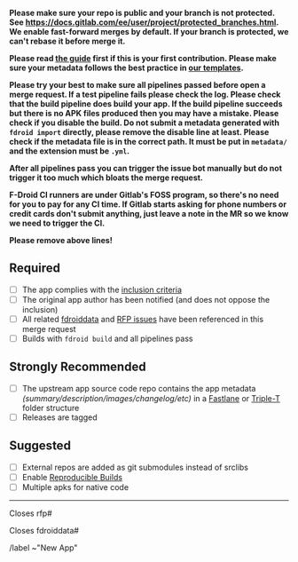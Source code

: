 **Please make sure your repo is public and your branch is not protected. See https://docs.gitlab.com/ee/user/project/protected_branches.html. We enable fast-forward merges by default. If your branch is protected, we can't rebase it before merge it.**

**Please read [the guide](https://gitlab.com/fdroid/fdroiddata/-/blob/master/CONTRIBUTING.md) first if this is your first contribution. Please make sure your metadata follows the best practice in [our templates](https://gitlab.com/fdroid/fdroiddata/tree/master/templates).**

**Please try your best to make sure all pipelines passed before open a merge request. If a test pipeline fails please check the log. Please check that the build pipeline does build your app. If the build pipeline succeeds but there is no APK files produced then you may have a mistake. Please check if you disable the build. Do not submit a metadata generated with `fdroid import` directly, please remove the disable line at least. Please check if the metadata file is in the correct path. It must be put in `metadata/` and the extension must be `.yml`.**

**After all pipelines pass you can trigger the issue bot manually but do not trigger it too much which bloats the merge request.**

**F-Droid CI runners are under Gitlab's FOSS program, so there's no need for you to pay for any CI time. If Gitlab starts asking for phone numbers or credit cards don't submit anything, just leave a note in the MR so we know we need to trigger the CI.**

**Please remove above lines!**


## Required
<!--Please ensure that your MR meet following requirements-->
* [ ] The app complies with the [inclusion criteria](https://f-droid.org/docs/Inclusion_Policy)
* [ ] The original app author has been notified (and does not oppose the inclusion) <!--If you are not the author, please paste the link of the reply from the author.-->
* [ ] All related [fdroiddata](https://gitlab.com/fdroid/fdroiddata/issues) and [RFP issues](https://gitlab.com/fdroid/rfp/issues) have been referenced in this merge request
* [ ] Builds with `fdroid build` and all pipelines pass

## Strongly Recommended
<!--We highly encourage you doing these things. They are not hard requirements but unless there are special reasons they are required.-->
* [ ] The upstream app source code repo contains the app metadata _(summary/description/images/changelog/etc)_ in a [Fastlane](https://gitlab.com/snippets/1895688) or [Triple-T](https://gitlab.com/snippets/1901490) folder structure <!--If you are the author, please do add metadata in your repo; If you are not the author, please at least open an issue upstream for the metadata. With metadata in your repo, you can maintain it directly.-->
* [ ] Releases are tagged <!--Our autoupdate workflow relies on the tag. Without this you have to add every version manually.-->

## Suggested
<!--These suggestions may be difficult to apply on your app. Please have a try.-->
* [ ] External repos are added as git submodules instead of srclibs <!--You can update git submodules without opening an MR in this repo and the submodule is covered by our scanner.-->
* [ ] Enable [Reproducible Builds](https://f-droid.org/docs/Reproducible_Builds) <!--We'll use your signature for improved security/reliability, also allowing users to switch between different channels. If you don't want reproducible build, please add `No, I don't want this.` here and uncheck it. Do note that if you don't enable reproducible build then the apk will be signed with our key so you can't enable it later.-->
* [ ] Multiple apks for native code <!--If your app has native code and the size is large, please consider building multiple APK files instead of one universal apk.-->

---------------------

<!--Add the corresponding issue number or remove this if this merge request does not close an issue at rfp.-->
Closes rfp#<RFP issue number>

<!--Add the corresponding issue number or remove this if this merge request does not close an issue at fdroiddata.-->
Closes fdroiddata#<fdroiddata issue number>

/label ~"New App"
